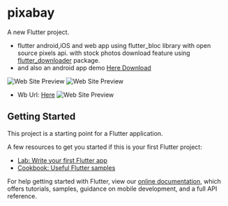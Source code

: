 # pixabay

A new Flutter project.

- flutter android,iOS and web app using flutter_bloc library with open source pixels api. with stock photos download feature using [flutter_downloader](https://pub.dev/packages/flutter_downloader) package.
- and also an android app demo [Here Download](https://mega.nz/file/Wgli3awK#RO54DqK9DBeN0mRpbxvE63sTe6m7SQmS3neOyrIXaf0)

![Web Site Preview](https://github.com/Appii00/flutter-bloc-pixels/blob/master/Web%20capture_4-5-2021_2358_pixabay-webapp29.netlify.app.jpeg)
![Web Site Preview](https://github.com/Appii00/flutter-bloc-pixels/blob/master/Web%20capture_4-5-2021_2358_pixabay-webapp29.netlify.app.jpeg)
- Wb Url: [Here](https://pixabay-webapp29.netlify.app/)
![Web Site Preview](https://github.com/Appii00/flutter-bloc-pixels/blob/master/Web%20capture_4-5-2021_2033_pixabay-webapp29.netlify.app.jpeg)
## Getting Started

This project is a starting point for a Flutter application.

A few resources to get you started if this is your first Flutter project:

- [Lab: Write your first Flutter app](https://flutter.dev/docs/get-started/codelab)
- [Cookbook: Useful Flutter samples](https://flutter.dev/docs/cookbook)

For help getting started with Flutter, view our
[online documentation](https://flutter.dev/docs), which offers tutorials,
samples, guidance on mobile development, and a full API reference.

